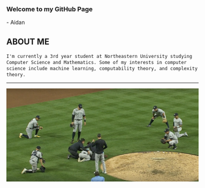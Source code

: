 ### Welcome to my GitHub Page 
\- Aidan

<!--
**aidandomondon/aidandomondon** is a ✨ _special_ ✨ repository because its `README.md` (this file) appears on your GitHub profile.
-->
**ABOUT ME**
---
    I'm currently a 3rd year student at Northeastern University studying Computer Science and Mathematics. Some of my interests in computer science include machine learning, computability theory, and complexity theory.
---

![New York Yankees](https://github.com/aidandomondon/aidandomondon/blob/main/ScreenshotYankees.png?raw=true)
